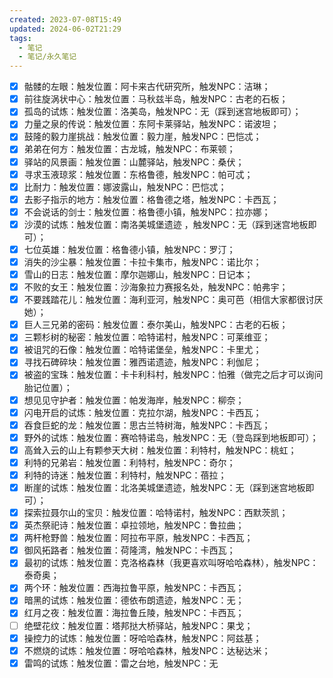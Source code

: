 ```yaml
---
created: 2023-07-08T15:49
updated: 2024-06-02T21:29
tags:
  - 笔记
  - 笔记/永久笔记
---
```

- [x] 骷髅的左眼：触发位置：阿卡来古代研究所，触发NPC：洁琳；
- [x] 前往旋涡状中心：触发位置：马秋兹半岛，触发NPC：古老的石板；
- [x] 孤岛的试炼：触发位置：洛美岛，触发NPC：无（踩到迷宫地板即可）；
- [x] 力量之泉的传说：触发位置：东阿卡莱驿站，触发NPC：诺波坦；
- [x] 鼓隆的毅力崖挑战：触发位置：毅力崖，触发NPC：巴恺忒；
- [x] 弟弟在何方：触发位置：古龙城，触发NPC：布莱顿；
- [x] 驿站的风景画：触发位置：山麓驿站，触发NPC：桑伏；
- [x] 寻求玉液琼浆：触发位置：东格鲁德，触发NPC：帕可忒；
- [x] 比耐力：触发位置：娜波露山，触发NPC：巴恺忒；
- [x] 去影子指示的地方：触发位置：格鲁德之塔，触发NPC：卡西瓦；
- [x] 不会说话的剑士：触发位置：格鲁德小镇，触发NPC：拉亦娜；
- [x] 沙漠的试炼：触发位置：南洛美城堡遗迹 ，触发NPC：无（踩到迷宫地板即可）；
- [x] 七位英雄：触发位置：格鲁德小镇，触发NPC：罗汀；
- [x] 消失的沙尘暴：触发位置：卡拉卡集市，触发NPC：诺比尔；
- [x] 雪山的日志：触发位置：摩尔迦娜山，触发NPC：日记本；
- [x] 不败的女王：触发位置：沙海象拉力赛报名处，触发NPC：帕弗宇；
- [x] 不要践踏花儿：触发位置：海利亚河，触发NPC：奥可芭（相信大家都很讨厌她）；
- [x] 巨人三兄弟的密码：触发位置：泰尔美山，触发NPC：古老的石板；
- [x] 三颗杉树的秘密：触发位置：哈特诺村，触发NPC：可莱维亚；
- [x] 被诅咒的石像：触发位置：哈特诺堡垒，触发NPC：卡里尤；
- [x] 寻找石碑碎块：触发位置：雅西诺遗迹，触发NPC：利伽尼；
- [x] 被盗的宝珠：触发位置：卡卡利科村，触发NPC：怕雅（做完之后才可以询问胎记位置）；
- [x] 想见见守护者：触发位置：帕发海岸，触发NPC：柳奈；
- [x] 闪电开启的试炼：触发位置：克拉尔湖，触发NPC：卡西瓦；
- [x] 吞食巨蛇的龙：触发位置：思古兰特树海，触发NPC：卡西瓦；
- [x] 野外的试炼：触发位置：赛哈特诺岛，触发NPC：无（登岛踩到地板即可）；
- [x] 高耸入云的山上有颗参天大树：触发位置：利特村，触发NPC：桃虹；
- [x] 利特的兄弟岩：触发位置：利特村，触发NPC：奇尔；
- [x] 利特的诗迷：触发位置：利特村，触发NPC：蓓拉；
- [x] 断崖的试炼：触发位置：北洛美城堡遗迹，触发NPC：无（踩到迷宫地板即可）；
- [x] 探索拉聂尔山的宝贝：触发位置：哈特诺村，触发NPC：西默茨凯；
- [x] 英杰祭祀诗：触发位置：卓拉领地，触发NPC：鲁拉曲；
- [x] 两杆枪野兽：触发位置：阿拉布平原，触发NPC：卡西瓦；
- [x] 御风拓路者：触发位置：荷隆湾，触发NPC：卡西瓦；
- [x] 最初的试炼：触发位置：克洛格森林（我更喜欢叫呀哈哈森林），触发NPC：泰奇奥；
- [x] 两个环：触发位置：西海拉鲁平原，触发NPC：卡西瓦；
- [x] 暗黑的试炼：触发位置：德依布朗遗迹，触发NPC：无；
- [x] 红月之夜：触发位置：海拉鲁丘陵，触发NPC：卡西瓦；
- [ ] 绝壁花纹：触发位置：塔邦挞大桥驿站，触发NPC：果戈；
- [x] 操控力的试炼：触发位置：呀哈哈森林，触发NPC：阿兹基；
- [x] 不燃烧的试炼：触发位置：呀哈哈森林，触发NPC：达秘达米；
- [x] 雷鸣的试炼：触发位置：雷之台地，触发NPC：无